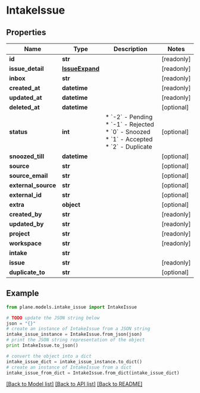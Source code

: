 # IntakeIssue


## Properties
Name | Type | Description | Notes
------------ | ------------- | ------------- | -------------
**id** | **str** |  | [readonly] 
**issue_detail** | [**IssueExpand**](IssueExpand.md) |  | [readonly] 
**inbox** | **str** |  | [readonly] 
**created_at** | **datetime** |  | [readonly] 
**updated_at** | **datetime** |  | [readonly] 
**deleted_at** | **datetime** |  | [optional] 
**status** | **int** | * &#x60;-2&#x60; - Pending * &#x60;-1&#x60; - Rejected * &#x60;0&#x60; - Snoozed * &#x60;1&#x60; - Accepted * &#x60;2&#x60; - Duplicate | [optional] 
**snoozed_till** | **datetime** |  | [optional] 
**source** | **str** |  | [optional] 
**source_email** | **str** |  | [optional] 
**external_source** | **str** |  | [optional] 
**external_id** | **str** |  | [optional] 
**extra** | **object** |  | [optional] 
**created_by** | **str** |  | [readonly] 
**updated_by** | **str** |  | [readonly] 
**project** | **str** |  | [readonly] 
**workspace** | **str** |  | [readonly] 
**intake** | **str** |  | 
**issue** | **str** |  | [readonly] 
**duplicate_to** | **str** |  | [optional] 

## Example

```python
from plane.models.intake_issue import IntakeIssue

# TODO update the JSON string below
json = "{}"
# create an instance of IntakeIssue from a JSON string
intake_issue_instance = IntakeIssue.from_json(json)
# print the JSON string representation of the object
print IntakeIssue.to_json()

# convert the object into a dict
intake_issue_dict = intake_issue_instance.to_dict()
# create an instance of IntakeIssue from a dict
intake_issue_from_dict = IntakeIssue.from_dict(intake_issue_dict)
```
[[Back to Model list]](../README.md#documentation-for-models) [[Back to API list]](../README.md#documentation-for-api-endpoints) [[Back to README]](../README.md)


